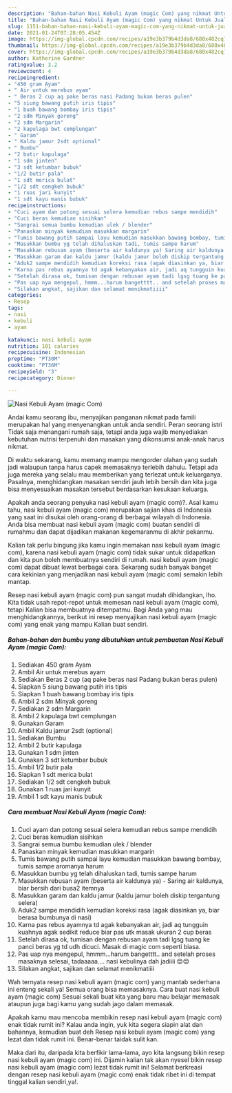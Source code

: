 ```yaml
---
description: "Bahan-bahan Nasi Kebuli Ayam (magic Com) yang nikmat Untuk Jualan"
title: "Bahan-bahan Nasi Kebuli Ayam (magic Com) yang nikmat Untuk Jualan"
slug: 1151-bahan-bahan-nasi-kebuli-ayam-magic-com-yang-nikmat-untuk-jualan
date: 2021-01-24T07:28:05.454Z
image: https://img-global.cpcdn.com/recipes/a19e3b379b4d3da8/680x482cq70/nasi-kebuli-ayam-magic-com-foto-resep-utama.jpg
thumbnail: https://img-global.cpcdn.com/recipes/a19e3b379b4d3da8/680x482cq70/nasi-kebuli-ayam-magic-com-foto-resep-utama.jpg
cover: https://img-global.cpcdn.com/recipes/a19e3b379b4d3da8/680x482cq70/nasi-kebuli-ayam-magic-com-foto-resep-utama.jpg
author: Katherine Gardner
ratingvalue: 3.2
reviewcount: 4
recipeingredient:
- "450 gram Ayam"
- " Air untuk merebus ayam"
- " Beras 2 cup aq pake beras nasi Padang bukan beras pulen"
- "5 siung bawang putih iris tipis"
- "1 buah bawang bombay iris tipis"
- "2 sdm Minyak goreng"
- "2 sdm Margarin"
- "2 kapulaga bwt cemplungan"
- " Garam"
- " Kaldu jamur 2sdt optional"
- " Bumbu"
- "2 butir kapulaga"
- "1 sdm jinten"
- "3 sdt ketumbar bubuk"
- "1/2 butir pala"
- "1 sdt merica bulat"
- "1/2 sdt cengkeh bubuk"
- "1 ruas jari kunyit"
- "1 sdt kayu manis bubuk"
recipeinstructions:
- "Cuci ayam dan potong sesuai selera kemudian rebus sampe mendidih"
- "Cuci beras kemudian sisihkan"
- "Sangrai semua bumbu kemudian ulek / blender"
- "Panaskan minyak kemudian masukkan margarin"
- "Tumis bawang putih sampai layu kemudian masukkan bawang bombay, tumis sampe aromanya harum"
- "Masukkan bumbu yg telah dihaluskan tadi, tumis sampe harum"
- "Masukkan rebusan ayam (beserta air kaldunya ya) Saring air kaldunya, biar bersih dari busa2 itemnya"
- "Masukkan garam dan kaldu jamur (kaldu jamur boleh diskip tergantung selera)"
- "Aduk2 sampe mendidih kemudian koreksi rasa (agak diasinkan ya, biar berasa bumbunya di nasi)"
- "Karna pas rebus ayamnya td agak kebanyakan air, jadi aq tungguin kuahnya agak sedikit reduce biar pas utk masak ukuran 2 cup beras"
- "Setelah dirasa ok, tumisan dengan rebusan ayam tadi lgsg tuang ke panci beras yg td udh dicuci. Masak di magic com seperti biasa."
- "Pas uap nya mengepul, hmmm...harum bangetttt.. and setelah proses masaknya selesai, tadaaaaa.... nasi kebulinya dah jadiiii 😊😊"
- "Silakan angkat, sajikan dan selamat menikmatiiii"
categories:
- Resep
tags:
- nasi
- kebuli
- ayam

katakunci: nasi kebuli ayam 
nutrition: 101 calories
recipecuisine: Indonesian
preptime: "PT30M"
cooktime: "PT36M"
recipeyield: "3"
recipecategory: Dinner

---
```



![Nasi Kebuli Ayam (magic Com)](https://img-global.cpcdn.com/recipes/a19e3b379b4d3da8/680x482cq70/nasi-kebuli-ayam-magic-com-foto-resep-utama.jpg)

Andai kamu seorang ibu, menyajikan panganan nikmat pada famili merupakan hal yang menyenangkan untuk anda sendiri. Peran seorang istri Tidak saja menangani rumah saja, tetapi anda juga wajib menyediakan kebutuhan nutrisi terpenuhi dan masakan yang dikonsumsi anak-anak harus nikmat.

Di waktu  sekarang, kamu memang mampu mengorder olahan yang sudah jadi walaupun tanpa harus capek memasaknya terlebih dahulu. Tetapi ada juga mereka yang selalu mau memberikan yang terlezat untuk keluarganya. Pasalnya, menghidangkan masakan sendiri jauh lebih bersih dan kita juga bisa menyesuaikan masakan tersebut berdasarkan kesukaan keluarga. 



Apakah anda seorang penyuka nasi kebuli ayam (magic com)?. Asal kamu tahu, nasi kebuli ayam (magic com) merupakan sajian khas di Indonesia yang saat ini disukai oleh orang-orang di berbagai wilayah di Indonesia. Anda bisa membuat nasi kebuli ayam (magic com) buatan sendiri di rumahmu dan dapat dijadikan makanan kegemaranmu di akhir pekanmu.

Kalian tak perlu bingung jika kamu ingin memakan nasi kebuli ayam (magic com), karena nasi kebuli ayam (magic com) tidak sukar untuk didapatkan dan kita pun boleh membuatnya sendiri di rumah. nasi kebuli ayam (magic com) dapat dibuat lewat berbagai cara. Sekarang sudah banyak banget cara kekinian yang menjadikan nasi kebuli ayam (magic com) semakin lebih mantap.

Resep nasi kebuli ayam (magic com) pun sangat mudah dihidangkan, lho. Kita tidak usah repot-repot untuk memesan nasi kebuli ayam (magic com), tetapi Kalian bisa membuatnya ditempatmu. Bagi Anda yang mau menghidangkannya, berikut ini resep menyajikan nasi kebuli ayam (magic com) yang enak yang mampu Kalian buat sendiri.

<!--inarticleads1-->

##### Bahan-bahan dan bumbu yang dibutuhkan untuk pembuatan Nasi Kebuli Ayam (magic Com):

1. Sediakan 450 gram Ayam
1. Ambil  Air untuk merebus ayam
1. Sediakan  Beras 2 cup (aq pake beras nasi Padang bukan beras pulen)
1. Siapkan 5 siung bawang putih iris tipis
1. Siapkan 1 buah bawang bombay iris tipis
1. Ambil 2 sdm Minyak goreng
1. Sediakan 2 sdm Margarin
1. Ambil 2 kapulaga bwt cemplungan
1. Gunakan  Garam
1. Ambil  Kaldu jamur 2sdt (optional)
1. Sediakan  Bumbu
1. Ambil 2 butir kapulaga
1. Gunakan 1 sdm jinten
1. Gunakan 3 sdt ketumbar bubuk
1. Ambil 1/2 butir pala
1. Siapkan 1 sdt merica bulat
1. Sediakan 1/2 sdt cengkeh bubuk
1. Gunakan 1 ruas jari kunyit
1. Ambil 1 sdt kayu manis bubuk




<!--inarticleads2-->

##### Cara membuat Nasi Kebuli Ayam (magic Com):

1. Cuci ayam dan potong sesuai selera kemudian rebus sampe mendidih
1. Cuci beras kemudian sisihkan
1. Sangrai semua bumbu kemudian ulek / blender
1. Panaskan minyak kemudian masukkan margarin
1. Tumis bawang putih sampai layu kemudian masukkan bawang bombay, tumis sampe aromanya harum
1. Masukkan bumbu yg telah dihaluskan tadi, tumis sampe harum
1. Masukkan rebusan ayam (beserta air kaldunya ya) - Saring air kaldunya, biar bersih dari busa2 itemnya
1. Masukkan garam dan kaldu jamur (kaldu jamur boleh diskip tergantung selera)
1. Aduk2 sampe mendidih kemudian koreksi rasa (agak diasinkan ya, biar berasa bumbunya di nasi)
1. Karna pas rebus ayamnya td agak kebanyakan air, jadi aq tungguin kuahnya agak sedikit reduce biar pas utk masak ukuran 2 cup beras
1. Setelah dirasa ok, tumisan dengan rebusan ayam tadi lgsg tuang ke panci beras yg td udh dicuci. Masak di magic com seperti biasa.
1. Pas uap nya mengepul, hmmm...harum bangetttt.. and setelah proses masaknya selesai, tadaaaaa.... nasi kebulinya dah jadiiii 😊😊
1. Silakan angkat, sajikan dan selamat menikmatiiii




Wah ternyata resep nasi kebuli ayam (magic com) yang mantab sederhana ini enteng sekali ya! Semua orang bisa memasaknya. Cara buat nasi kebuli ayam (magic com) Sesuai sekali buat kita yang baru mau belajar memasak ataupun juga bagi kamu yang sudah jago dalam memasak.

Apakah kamu mau mencoba membikin resep nasi kebuli ayam (magic com) enak tidak rumit ini? Kalau anda ingin, yuk kita segera siapin alat dan bahannya, kemudian buat deh Resep nasi kebuli ayam (magic com) yang lezat dan tidak rumit ini. Benar-benar taidak sulit kan. 

Maka dari itu, daripada kita berfikir lama-lama, ayo kita langsung bikin resep nasi kebuli ayam (magic com) ini. Dijamin kalian tak akan nyesel bikin resep nasi kebuli ayam (magic com) lezat tidak rumit ini! Selamat berkreasi dengan resep nasi kebuli ayam (magic com) enak tidak ribet ini di tempat tinggal kalian sendiri,ya!.

